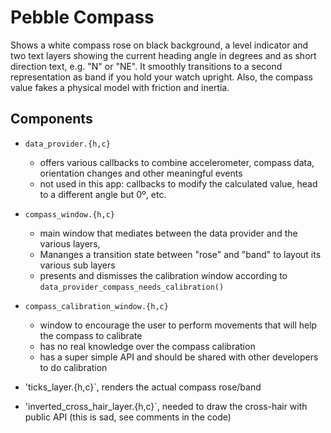 # Pebble Compass

Shows a white compass rose on black background, a level indicator and two text layers showing the current heading angle in degrees and as short direction text, e.g. "N" or "NE".
It smoothly transitions to a second representation as band if you hold your watch upright.
Also, the compass value fakes a physical model with friction and inertia.

## Components

- `data_provider.{h,c}`
	- offers various callbacks to combine accelerometer, compass data, orientation changes and other meaningful events
	- not used in this app: callbacks to modify the calculated value, head to a different angle but 0º, etc.
		
- `compass_window.{h,c}`
	- main window that mediates between the data provider and the various layers,
	- Mananges a transition state between "rose" and "band" to layout its various sub layers
	- presents and dismisses the calibration window according to `data_provider_compass_needs_calibration()`
	
- `compass_calibration_window.{h,c}`	
	- window to encourage the user to perform movements that will help the compass to calibrate
	- has no real knowledge over the compass calibration
	- has a super simple API and should be shared with other developers to do calibration
	
- 'ticks_layer.{h,c}`, renders the actual compass rose/band
- 'inverted_cross_hair_layer.{h,c}`, needed to draw the cross-hair with public API (this is sad, see comments in the code)
	